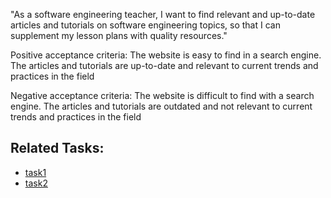 "As a software engineering teacher, I want to find relevant and up-to-date articles 
and tutorials on software engineering topics, so that I can supplement my lesson plans 
with quality resources."

Positive acceptance criteria:
The website is easy to find in a search engine.
The articles and tutorials are up-to-date and relevant to current trends and practices in the field

Negative acceptance criteria:
The website is difficult to find with a search engine.
The articles and tutorials are outdated and not relevant to current trends and practices in the field

## Related Tasks:
* [task1](Tasks/task1.md)
* [task2](Tasks/task2.md)
